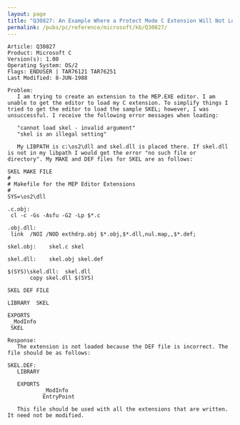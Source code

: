 ```yaml
---
layout: page
title: "Q30827: An Example Where a Protect Mode C Extension Will Not Load"
permalink: /pubs/pc/reference/microsoft/kb/Q30827/
---
```


	Article: Q30827
	Product: Microsoft C
	Version(s): 1.00
	Operating System: OS/2
	Flags: ENDUSER | TAR76121 TAR76251
	Last Modified: 8-JUN-1988
	
	Problem:
	   I am trying to create an extension to the MEP.EXE editor. I am
	unable to get the editor to load my C extension. To simplify things I
	tried to get the editor to load the sample SKEL; however, I was
	unsuccessful. I receive the following error messages when loading:
	
	   "cannot load skel - invalid argument"
	   "skel is an illegal setting"
	
	   My LIBPATH is c:\os2\dll and skel.dll is placed there. If skel.dll
	is not in my libpath I would get the error "no such file or
	directory". My MAKE and DEF files for SKEL are as follows:
	
	SKEL MAKE FILE
	#
	# Makefile for the MEP Editor Extensions
	#
	SYS=\os2\dll
	
	.c.obj:
	 cl -c -Gs -Asfu -G2 -Lp $*.c
	
	.obj.dll:
	 link  /NOI /NOD exthdrp.obj $*.obj,$*.dll,nul.map,,$*.def;
	
	skel.obj:    skel.c skel
	
	skel.dll:    skel.obj skel.def
	
	$(SYS)\skel.dll:  skel.dll
	       copy skel.dll $(SYS)
	
	SKEL DEF FILE
	
	LIBRARY  SKEL
	
	EXPORTS
	 _ModInfo
	 SKEL
	
	Response:
	   The extension is not loaded because the DEF file is incorrect. The
	file should be as follows:
	
	SKEL.DEF:
	   LIBRARY
	
	   EXPORTS
	           _ModInfo
	           EntryPoint
	
	   This file should be used with all the extensions that are written.
	It need not be modified.
